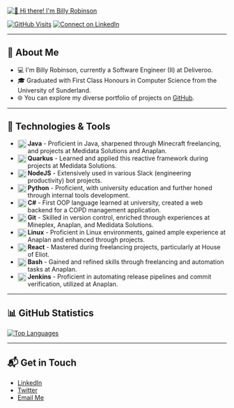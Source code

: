 [<img src="https://i.imgur.com/U1Ik1mD.png" alt="👋 Hi there! I'm Billy Robinson" title="👋 Hi there! I'm Billy Robinson"/>](https://billy.ws/)

[![GitHub Visits](https://badges.strrl.dev/visits/billydotws/billydotws)](https://github.com/BillyDotWS) [![Connect on LinkedIn](https://img.shields.io/badge/-Connect%20on%20LinkedIn-blue?style=flat-square&logo=Linkedin&logoColor=white)](https://linkedin.com/in/billydotws)

---

## 📖 About Me
- 💻 I'm Billy Robinson, currently a Software Engineer (II) at Deliveroo.
- 🎓 Graduated with First Class Honours in Computer Science from the University of Sunderland.
- 🌐 You can explore my diverse portfolio of projects on [GitHub](https://github.com/BillyDotWS?tab=repositories).

---

## 🔧 Technologies & Tools
- <img align="left" alt="Java" width="20px" src="https://cdn.jsdelivr.net/gh/devicons/devicon/icons/java/java-original.svg"/> **Java** - Proficient in Java, sharpened through Minecraft freelancing, and projects at Medidata Solutions and Anaplan.
- <img align="left" alt="Quarkus" width="20px" src="https://cdn.jsdelivr.net/gh/devicons/devicon/icons/quarkus/quarkus-original.svg" />**Quarkus** - Learned and applied this reactive framework during projects at Medidata Solutions.
- <img align="left" alt="NodeJS" width="20px" src="https://cdn.jsdelivr.net/gh/devicons/devicon/icons/nodejs/nodejs-original.svg" />**NodeJS** - Extensively used in various Slack (engineering productivity) bot projects.
- <img align="left" alt="Python" width="20px" src="https://cdn.jsdelivr.net/gh/devicons/devicon/icons/python/python-plain.svg" />**Python** - Proficient, with university education and further honed through internal tools development.
- <img align="left" alt="C#" width="20px" src="https://cdn.jsdelivr.net/gh/devicons/devicon/icons/csharp/csharp-original.svg" />**C#** - First OOP language learned at university, created a web backend for a COPD management application.
- <img align="left" alt="Git" width="20px" src="https://cdn.jsdelivr.net/gh/devicons/devicon/icons/git/git-original.svg" />**Git** - Skilled in version control, enriched through experiences at Mineplex, Anaplan, and Medidata Solutions.
- <img align="left" alt="Linux" width="20px" src="https://cdn.jsdelivr.net/gh/devicons/devicon/icons/linux/linux-original.svg" />**Linux** - Proficient in Linux environments, gained ample experience at Anaplan and enhanced through projects.
- <img align="left" alt="HTML" width="20px" src="https://cdn.jsdelivr.net/gh/devicons/devicon/icons/html5/html5-plain.svg" />**React** - Mastered during freelancing projects, particularly at House of Eliot.
- <img align="left" alt="Bash" width="20px" src="https://cdn.jsdelivr.net/gh/devicons/devicon/icons/bash/bash-original.svg" />**Bash** - Gained and refined skills through freelancing and automation tasks at Anaplan.
- <img align="left" alt="Jenkins" width="20px" src="https://cdn.jsdelivr.net/gh/devicons/devicon/icons/jenkins/jenkins-original.svg" />**Jenkins** - Proficient in automating release pipelines and commit verification, utilized at Anaplan.

---

## 📊 GitHub Statistics
[![Top Languages](https://github-readme-stats.vercel.app/api/top-langs/?username=BillyDotWS&layout=compact&theme=radical)](https://github.com/BillyDotWS)

---

## 📬 Get in Touch
- [LinkedIn](https://linkedin.com/in/billydotws)
- [Twitter](https://twitter.com/BillyDotWS)
- [Email Me](mailto:hello@billy.ws)

